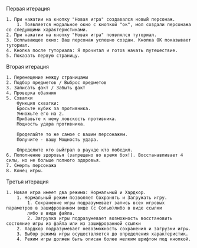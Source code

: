 Первая итерация

    1. При нажатии на кнопку "Новая игра" создавался новый персонаж.
        1. Появляется модальное окно с кнопкой "ок", мол создали персонажа со следующими характеристиками.
    2. При нажатии на кнопку "Новая игра" появлялся туториал.
    3. Всплывающее окно: Ваш персонаж успешно создан. Кнопка ОК показывает туториал.
    4. Кнопка после туториала: Я прочитал и готов начать путешествие.
    5. Показать первую страницу.

Вторая итерация
    
    1. Перемещение между страницами
    2. Подбор предметов / Выброс предметов
    3. Записать факт / Забыть факт
    4. Проверка обаяния
    5. Схватки
        Функция схватки:
        Бросьте кубик за противника.
        Умножьте его на 2.
        Прибавьте к нему ловскость противника.
        Мощность удара противника.
    
        Проделайте то же самое с вашим персонажем.
        Получите - вашу Мощность удара.
    
        Определите кто выйграл в раунде кто победил.
    6. Пополнение здоровья (запрещено во время боя!). Восстанавливает 4 силы, но не больше полного здоровья.
    7. Смерть персонажа
    8. Конец игры.

Третья итерация 

    1. Новая игра имеет два режима: Нормальный и Хардкор.
        1. Нормальный режим позволяет Сохранять и Загружать игру.
            1. Сохранение игры подразумевает запись всех игровых параметров в зашифрованном виде (с Солью)либо в виде ссылки
            либо в виде файла.
            2. Загрузка игры подразумевает возможность восстановить состояние игры из файла или из зашифрованной ссылки
        2. Хардкор подразумевает невозможность сохранения и загрузки игры.
        3. Выбор режима игры осуществляется до определения характеристик.
        4. Режим игры должен быть описан более мелким шрифтом под кнопкой.


